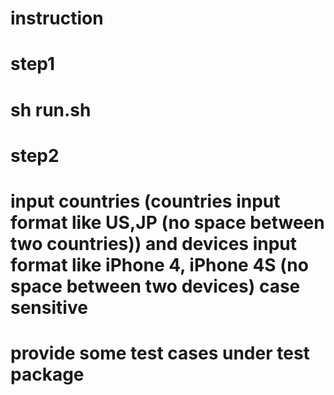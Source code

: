 # instruction

#
# step1
# sh run.sh
# step2
# input countries (countries input format like US,JP (no space between two countries)) and devices input format like iPhone 4, iPhone 4S (no space between two devices) case sensitive
# provide some test cases under test package
